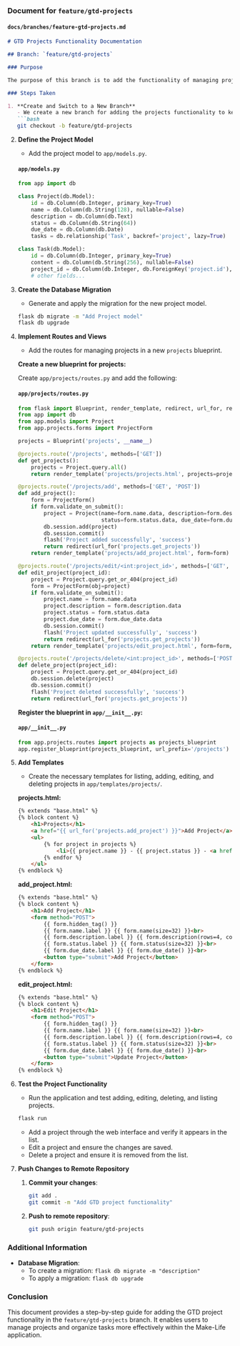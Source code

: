 ### Document for `feature/gtd-projects`

#### `docs/branches/feature-gtd-projects.md`

```markdown
# GTD Projects Functionality Documentation

## Branch: `feature/gtd-projects`

### Purpose

The purpose of this branch is to add the functionality of managing projects as per the GTD (Getting Things Done) methodology. This will allow users to organize tasks into projects, providing better organization and tracking.

### Steps Taken

1. **Create and Switch to a New Branch**
   - We create a new branch for adding the projects functionality to keep changes organized.
   ```bash
   git checkout -b feature/gtd-projects
   ```

2. **Define the Project Model**
   - Add the project model to `app/models.py`.

   #### `app/models.py`
   ```python
   from app import db

   class Project(db.Model):
       id = db.Column(db.Integer, primary_key=True)
       name = db.Column(db.String(128), nullable=False)
       description = db.Column(db.Text)
       status = db.Column(db.String(64))
       due_date = db.Column(db.Date)
       tasks = db.relationship('Task', backref='project', lazy=True)

   class Task(db.Model):
       id = db.Column(db.Integer, primary_key=True)
       content = db.Column(db.String(256), nullable=False)
       project_id = db.Column(db.Integer, db.ForeignKey('project.id'), nullable=True)
       # other fields...
   ```

3. **Create the Database Migration**
   - Generate and apply the migration for the new project model.

   ```bash
   flask db migrate -m "Add Project model"
   flask db upgrade
   ```

4. **Implement Routes and Views**
   - Add the routes for managing projects in a new `projects` blueprint.

   **Create a new blueprint for projects:**

   Create `app/projects/routes.py` and add the following:

   #### `app/projects/routes.py`
   ```python
   from flask import Blueprint, render_template, redirect, url_for, request, flash
   from app import db
   from app.models import Project
   from app.projects.forms import ProjectForm

   projects = Blueprint('projects', __name__)

   @projects.route('/projects', methods=['GET'])
   def get_projects():
       projects = Project.query.all()
       return render_template('projects/projects.html', projects=projects)

   @projects.route('/projects/add', methods=['GET', 'POST'])
   def add_project():
       form = ProjectForm()
       if form.validate_on_submit():
           project = Project(name=form.name.data, description=form.description.data,
                             status=form.status.data, due_date=form.due_date.data)
           db.session.add(project)
           db.session.commit()
           flash('Project added successfully', 'success')
           return redirect(url_for('projects.get_projects'))
       return render_template('projects/add_project.html', form=form)

   @projects.route('/projects/edit/<int:project_id>', methods=['GET', 'POST'])
   def edit_project(project_id):
       project = Project.query.get_or_404(project_id)
       form = ProjectForm(obj=project)
       if form.validate_on_submit():
           project.name = form.name.data
           project.description = form.description.data
           project.status = form.status.data
           project.due_date = form.due_date.data
           db.session.commit()
           flash('Project updated successfully', 'success')
           return redirect(url_for('projects.get_projects'))
       return render_template('projects/edit_project.html', form=form, project=project)

   @projects.route('/projects/delete/<int:project_id>', methods=['POST'])
   def delete_project(project_id):
       project = Project.query.get_or_404(project_id)
       db.session.delete(project)
       db.session.commit()
       flash('Project deleted successfully', 'success')
       return redirect(url_for('projects.get_projects'))
   ```

   **Register the blueprint in `app/__init__.py`:**

   #### `app/__init__.py`
   ```python
   from app.projects.routes import projects as projects_blueprint
   app.register_blueprint(projects_blueprint, url_prefix='/projects')
   ```

5. **Add Templates**
   - Create the necessary templates for listing, adding, editing, and deleting projects in `app/templates/projects/`.

   **projects.html:**
   ```html
   {% extends "base.html" %}
   {% block content %}
       <h1>Projects</h1>
       <a href="{{ url_for('projects.add_project') }}">Add Project</a>
       <ul>
           {% for project in projects %}
               <li>{{ project.name }} - {{ project.status }} - <a href="{{ url_for('projects.edit_project', project_id=project.id) }}">Edit</a> - <form action="{{ url_for('projects.delete_project', project_id=project.id) }}" method="POST"><button type="submit">Delete</button></form></li>
           {% endfor %}
       </ul>
   {% endblock %}
   ```

   **add_project.html:**
   ```html
   {% extends "base.html" %}
   {% block content %}
       <h1>Add Project</h1>
       <form method="POST">
           {{ form.hidden_tag() }}
           {{ form.name.label }} {{ form.name(size=32) }}<br>
           {{ form.description.label }} {{ form.description(rows=4, cols=32) }}<br>
           {{ form.status.label }} {{ form.status(size=32) }}<br>
           {{ form.due_date.label }} {{ form.due_date() }}<br>
           <button type="submit">Add Project</button>
       </form>
   {% endblock %}
   ```

   **edit_project.html:**
   ```html
   {% extends "base.html" %}
   {% block content %}
       <h1>Edit Project</h1>
       <form method="POST">
           {{ form.hidden_tag() }}
           {{ form.name.label }} {{ form.name(size=32) }}<br>
           {{ form.description.label }} {{ form.description(rows=4, cols=32) }}<br>
           {{ form.status.label }} {{ form.status(size=32) }}<br>
           {{ form.due_date.label }} {{ form.due_date() }}<br>
           <button type="submit">Update Project</button>
       </form>
   {% endblock %}
   ```

6. **Test the Project Functionality**
   - Run the application and test adding, editing, deleting, and listing projects.

   ```bash
   flask run
   ```

   - Add a project through the web interface and verify it appears in the list.
   - Edit a project and ensure the changes are saved.
   - Delete a project and ensure it is removed from the list.

7. **Push Changes to Remote Repository**
   1. **Commit your changes**:
      ```bash
      git add .
      git commit -m "Add GTD project functionality"
      ```

   2. **Push to remote repository**:
      ```bash
      git push origin feature/gtd-projects
      ```

### Additional Information

- **Database Migration**:
  - To create a migration: `flask db migrate -m "description"`
  - To apply a migration: `flask db upgrade`

### Conclusion

This document provides a step-by-step guide for adding the GTD project functionality in the `feature/gtd-projects` branch. It enables users to manage projects and organize tasks more effectively within the Make-Life application.
```